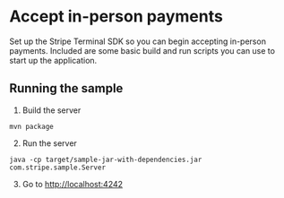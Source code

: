 # Accept in-person payments

Set up the Stripe Terminal SDK so you can begin accepting in-person payments. Included are some basic build and run scripts you can use to start up the application.

## Running the sample

1. Build the server

~~~
mvn package
~~~

2. Run the server

~~~
java -cp target/sample-jar-with-dependencies.jar com.stripe.sample.Server
~~~


3. Go to [http://localhost:4242](http://localhost:4242)